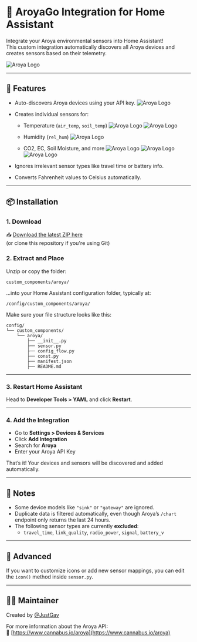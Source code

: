 # 🌿 AroyaGo Integration for Home Assistant

Integrate your Aroya environmental sensors into Home Assistant!  
This custom integration automatically discovers all Aroya devices and creates sensors based on their telemetry.

![Aroya Logo](aroya_logo_merged_256x256.png)

---

## 🔧 Features

- Auto-discovers Aroya devices using your API key.
![Aroya Logo](screen-1.png)
- Creates individual sensors for:

  - Temperature (`air_temp`, `soil_temp`)
  ![Aroya Logo](screen-air-temp.png)
  ![Aroya Logo](screen-soil-temp.png)

  - Humidity (`rel_hum`)
  ![Aroya Logo](screen-rel-hum.png)

  - CO2, EC, Soil Moisture, and more
  ![Aroya Logo](screen-co2.png)
  ![Aroya Logo](screen-pore-ec.png)
  ![Aroya Logo](screen-soil-moist.png)

- Ignores irrelevant sensor types like travel time or battery info.
- Converts Fahrenheit values to Celsius automatically.

---

## 📦 Installation

### 1. Download

📥 [Download the latest ZIP here](#)  
(or clone this repository if you're using Git)

### 2. Extract and Place

Unzip or copy the folder:

```
custom_components/aroya/
```

...into your Home Assistant configuration folder, typically at:

```
/config/custom_components/aroya/
```

Make sure your file structure looks like this:

```
config/
└── custom_components/
    └── aroya/
        ├── __init__.py
        ├── sensor.py
        ├── config_flow.py
        ├── const.py
        ├── manifest.json
        ├── README.md
```

---

### 3. Restart Home Assistant

Head to **Developer Tools > YAML** and click **Restart**.

---

### 4. Add the Integration

- Go to **Settings > Devices & Services**
- Click **Add Integration**
- Search for **Aroya**
- Enter your Aroya API Key

That’s it! Your devices and sensors will be discovered and added automatically.

---

## 🧠 Notes

- Some device models like `"sink"` or `"gateway"` are ignored.
- Duplicate data is filtered automatically, even though Aroya’s `/chart` endpoint only returns the last 24 hours.
- The following sensor types are currently **excluded**:
  - `travel_time`, `link_quality`, `radio_power`, `signal`, `battery_v`

---

## 🧰 Advanced

If you want to customize icons or add new sensor mappings, you can edit the `icon()` method inside `sensor.py`.

---

## 👨‍💻 Maintainer

Created by [@JustGav](https://github.com/JustGav)  

For more information about the Aroya API:  
🔗 [https://www.cannabus.io/aroya](https://www.cannabus.io/aroya)

